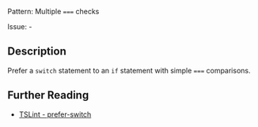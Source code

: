 Pattern: Multiple `===` checks

Issue: -

## Description

Prefer a `switch` statement to an `if` statement with simple `===` comparisons.

## Further Reading

* [TSLint - prefer-switch](https://palantir.github.io/tslint/rules/prefer-switch)